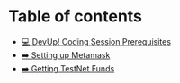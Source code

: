 # Table of contents

* [💻 DevUp! Coding Session Prerequisites](README.md)
* [➡️ Setting up Metamask](setting-up-metamask.md)
* [➡️ Getting TestNet Funds](getting-testnet-funds.md)
